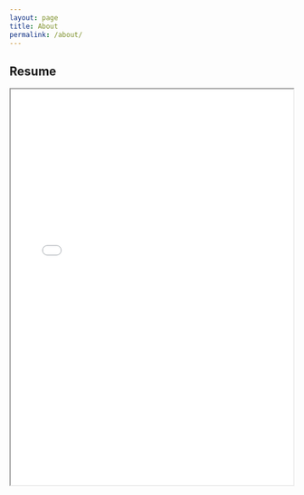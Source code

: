 ```yaml
---
layout: page
title: About
permalink: /about/
---
```


## Resume

<iframe src="/pdfs/resume.pdf" width="500" height="700">
